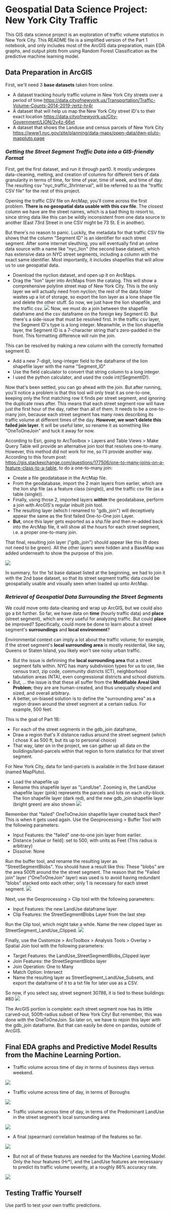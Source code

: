 # Geospatial Data Science Project: New York City Traffic
This GIS data science project is an exploration of traffic volume statistics in New York City. This README file is a simplified version of the Part 1 notebook, and only includes most of the ArcGIS data preparation, main EDA graphs, and output plots from using Random Forest Classification as the predictive machine learning model.

## Data Preparation in ArcGIS
First, we'll need 3 **base datasets** taken from online.
* A dataset tracking hourly traffic volume in New York City streets over a period of time 
https://data.cityofnewyork.us/Transportation/Traffic-Volume-Counts-2014-2019-/ertz-hr4r
* A dataset that will help us map the New York City street ID's to their exact location
https://data.cityofnewyork.us/City-Government/LION/2v4z-66xt
* A dataset that shows the Landuse and census parcels of New York City
https://www1.nyc.gov/site/planning/data-maps/open-data/dwn-pluto-mappluto.page
### *Getting the Street Segment Traffic Data into a GIS-friendly Format*
First, get the first dataset, and run it through part0. It mostly undergoes data-cleaning, melting, and creation of columns for different tiers of data granularity in terms of time, for time of year, time of week, and time of day. The resulting csv "nyc_traffic_3hrInterval", will be referred to as the "traffic CSV file" for the rest of this project.

Opening the traffic CSV file on ArcMap, you'll come across the first problem. **There is no geospatial data usable with this csv file**. The closest column we have are the street names, which is a bad thing to resort to, since string data like this can be wildly inconsistent from one data source to another (East 73rd Street in one CSV might be 73 St. E in another).

But there's no reason to panic. Luckily, the metadata for that traffic CSV file shows that the column "Segment ID" is an identifier for each street segment. After some internet sleuthing, you will eventually find an online data source with a name like "nyc_lion" (the second base dataset), which has extensive data on NYC street segments, including a column with the exact same identifier. Most importantly, it includes shapefiles that will allow us to use geospatial data. 

* Download the nyclion dataset, and open up it on ArcMaps. 
* Drag the "lion" layer into ArcMaps from the catalog. This will show a comprehensive polyline street map of New York City. This is the only layer we will actually need from nyclion; the rest of the data folder wastes up a lot of storage, so export the lion layer as a lone shape file and delete the other stuff. So now, we just have the lion shapefile, and the traffic csv. 
![](ArcGIS_Project_nyc_traffic_pics/cropped12.png)
Now, we must do a join between the shapefile dataframe and the csv dataframe on the foreign key Segment ID. But there's a side-issue that must be resolved first. In the traffic csv layer, the Segment ID's type is a long integer. Meanwhile, in the lion shapefile layer, the Segment ID is a 7-character string that's zero-padded in the front. This formatting difference will ruin the join.

This can be resolved by making a new column with the correctly formatted segment ID. 
* Add a new 7-digit, long-integer field to the dataframe of the lion shapefile layer with the name "Segment_ID"
* Use the field calculator to convert that string column to a long integer. 
* I used the python calculator, and used the code int(!SegmentID!).

Now that's been settled, you can go ahead with the join. But after running, you'll notice a problem is that this tool will only treat it as one-to-one, keeping only the first matching row it finds per street segment, and ignoring the duplicate rows after. This means that each street segment row will have just the first hour of the day, rather than all of them. It needs to be a one-to-many join, because each street segment has many rows describing its traffic volume at different times of the day. **However, we won't delete this failed join layer**. It will be useful later, so rename it as something like "OneToOneJoin" and tuck it away for now.

According to Esri, going to ArcToolbox > Layers and Table Views > Make Query Table will provide an alternative join tool that resolves one-to-many. However, this method did not work for me, so I'll provide another way.
According to this forum post: https://gis.stackexchange.com/questions/177506/one-to-many-joins-on-a-feature-class-to-a-table, to do a one-to-many join:
* Create a file geodatabase in the ArcMap file. 
* From the geodatabase, import the 2 main layers from earlier, which are the lion shp file (as a feature class (single)), and the traffic csv file (as a table (single)). 
* Finally, using those 2, imported layers ***within*** the geodatabase, perform a join with ArcGIS's regular inbuilt join tool.
* The resulting layer (which I renamed to "gdb_join") will deceptively appear the same as the first failed One-to-One join Layer. 
* **But**, once this layer gets exported as a shp.file and then re-added back into the ArcMap file, it will show all the hours for each street segment, i.e. a proper one-to-many join.

That final, resulting join layer ("gdb_join") should appear like this (It does not need to be green). All the other layers were hidden and a BaseMap was added underneath to show the purpose of this join. 

![](ArcGIS_Project_nyc_traffic_pics/cropped40.png)

In summary, for the 1st base dataset listed at the beginning, we had to join it with the 2nd base dataset, so that its street segment traffic data could be geospatially usable and visually seen when loaded up onto ArcMap.
### *Retrieval of Geospatial Data Surrounding the Street Segments*
We could move onto data-cleaning and wrap up ArcGIS, but we could also go a bit further. So far, we have data on **time** (hourly traffic data) and **place** (street segment), which are very useful for analyzing traffic. But could **place** be improved? Specifically, could more be done to learn about a street segment's **surroundings** and **local environment**?

Environmental context can imply a lot about the traffic volume; for example, if the street segment's **local surrounding area** is mostly residential, like say, Queens or Staten Island, you likely won't see noisy urban traffic.

* But the issue is definining the **local surrounding area** that a street segment falls within. NYC has many subdivision types for us to use, like census tract, zip code, community districts (CT), neighborhood tabulation areas (NTA), even congressional districts and school districts.
* But, ... the issue is that these all suffer from the **Modifiable Areal Unit Problem**; they are are human-created, and thus unequally shaped and sized, and overall arbitrary.
* A better, un-biased solution is to define the "surrounding area" as a region drawn around the street segment at a certain radius. For example, 500 feet.

This is the goal of Part 1B:
* For each of the street segments in the gdb_join dataframe,
* Draw  a region that's X distance radius around the street segment (which I chose X as 500 ft, but its up to personal choice)
* That way, later on in the project, we can gather up all data on the buildings/land-parcels within that region to form statistics for that street segment.

For New York City, data for land-parcels is available in the 3rd base dataset (named MapPluto).
* Load the shapefile up
* Rename this shapefile layer as "LandUse".
Zooming in, the LandUse shapefile layer (pink) represents the parcels and lots on each city-block. The lion shapefile layer (dark red), and the new gdb_join shapefile layer (bright green) are also shown
![](ArcGIS_Project_nyc_traffic_pics/cropped55.png)

Remember that "failed" OneToOneJoin shapefile layer created back then? This is when it gets used again.
Use the Geoprocessing > Buffer Tool with the following parameters:
* Input Features: the "failed" one-to-one join layer from earlier.
* Distance [value or field]: set to 500, with units as Feet (This radius is arbitrary)
* Dissolve: None

Run the buffer tool, and rename the resulting layer as "StreetSegmentBlobs". You should have a result like this: These "blobs" are the area 500ft around the the street segment. The reason that the "Failed join" layer ("OneToOneJoin" layer) was used is to avoid having redundant "blobs" stacked onto each other; only 1 is necessary for each street segment.
![](ArcGIS_Project_nyc_traffic_pics/cropped58.png)

Next, use the Geoprocessing > Clip tool with the following parameters:
* Input Features: the new LandUse dataframe layer
* Clip Features: the StreetSegmentBlobs Layer from the last step

Run the Clip tool, which might take a while. Name the new clipped layer as StreetSegment_LandUse_Clipped.
![](ArcGIS_Project_nyc_traffic_pics/cropped79.png)

Finally, use the Customize > ArcToolbox > Analysis Tools > Overlay > Spatial Join tool with the following parameters:
* Target Features: the LandUse_StreetSegmentBlobs_Clipped layer
* Join Features: the StreetSegmentBlobs layer
* Join Operation: One to Many
* Match Option: Intersect
* Name the resulting layer as StreetSegment_LandUse_Subsets, and export the dataframe of it to a txt file for later use as a CSV.

So now, if you select say, street segment 30786, it is tied to these buildings: #80
![](ArcGIS_Project_nyc_traffic_pics/cropped80.png)

The ArcGIS portion is complete: each street segment now has its little carved-out, 500ft-radius subset of New York City! But remember, this was done with the OneToOneJoin. So later on, we have to rejoin this layer with the gdb_join dataframe. But that can easily be done on pandas, outside of ArcGIS.

## Final EDA graphs and Predictive Model Results from the Machine Learning Portion.

* Traffic volume across time of day in terms of business days versus weekend.

![](ArcGIS_Project_nyc_traffic_pics/download17.png)

* Traffic volume across time of day, in terms of Boroughs
  
![](ArcGIS_Project_nyc_traffic_pics/download15.png)

* Traffic volume across time of day, in terms of the Predominant LandUse in the street segment's local surrounding area

![](ArcGIS_Project_nyc_traffic_pics/download16.png)

* A final (spearman) correlation heatmap of the features so far.

![](ArcGIS_Project_nyc_traffic_pics/download32.png)

* But not all of these features are needed for the Machine Learning Model. Only the hour features (Hr*), and the LandUse features are necessaary to predict its traffic volume severity, at a roughly 86% accuracy rate.

![](ArcGIS_Project_nyc_traffic_pics/download33.png)

## Testing Traffic Yourself

Use part5 to test your own traffic predictions.
